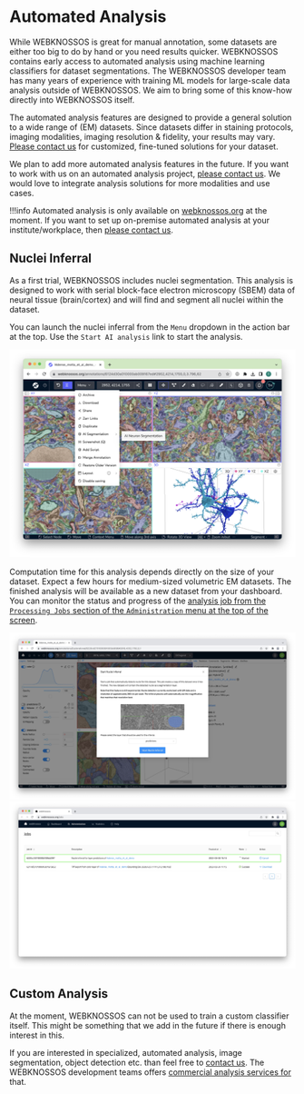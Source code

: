 # Automated Analysis

While WEBKNOSSOS is great for manual annotation, some datasets are either too big to do by hand or you need results quicker. WEBKNOSSOS contains early access to automated analysis using machine learning classifiers for dataset segmentations. The WEBKNOSSOS developer team has many years of experience with training ML models for large-scale data analysis outside of WEBKNOSSOS. We aim to bring some of this know-how directly into WEBKNOSSOS itself.

The automated analysis features are designed to provide a general solution to a wide range of (EM) datasets. Since datasets differ in staining protocols, imaging modalities, imaging resolution & fidelity, your results may vary. [Please contact us](mailto:hello@webknossos.org) for customized, fine-tuned solutions for your dataset. 

We plan to add more automated analysis features in the future. If you want to work with us on an automated analysis project, [please contact us](mailto:hello@webknossos.org). 
We would love to integrate analysis solutions for more modalities and use cases.

!!!info
    Automated analysis is only available on [webknossos.org](https://webknossos.org) at the moment. 
    If you want to set up on-premise automated analysis at your institute/workplace, then [please contact us](mailto:hello@webknossos.org). 

## Nuclei Inferral
As a first trial, WEBKNOSSOS includes nuclei segmentation. This analysis is designed to work with serial block-face electron microscopy (SBEM) data of neural tissue (brain/cortex) and will find and segment all nuclei within the dataset.

You can launch the nuclei inferral from the `Menu` dropdown in the action bar at the top. Use the `Start AI analysis` link to start the analysis.

![Nuclei segmentations can be launched from the action bar.](images/process_dataset.png)

Computation time for this analysis depends directly on the size of your dataset. 
Expect a few hours for medium-sized volumetric EM datasets. 
The finished analysis will be available as a new dataset from your dashboard. You can monitor the status and progress of the [analysis job from the `Processing Jobs` section of the `Administration` menu at the top of the screen](./jobs.md).

![Starting a new nuclei segmentation.](images/nuclei_segmentation_start.jpeg)
![Monitor the nuclei segmentation progress from the Jobs page.](images/nuclei_segmentation_job.jpeg)

## Custom Analysis
At the moment, WEBKNOSSOS can not be used to train a custom classifier itself. This might be something that we add in the future if there is enough interest in this.

If you are interested in specialized, automated analysis, image segmentation, object detection etc. than feel free to [contact us](mailto:hello@webknossos.org). The WEBKNOSSOS development teams offers [commercial analysis services for](https://webknossos.org/services/automated-segmentation) that. 